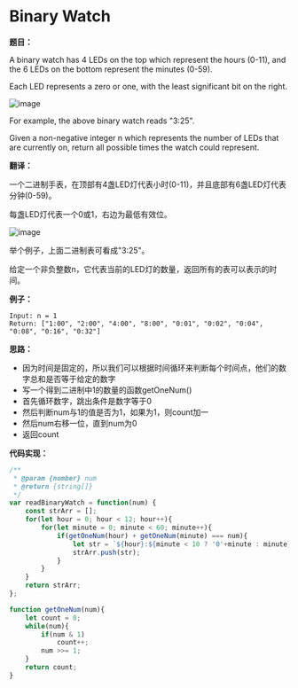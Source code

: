 # Binary Watch

**题目：**

A binary watch has 4 LEDs on the top which represent the hours (0-11), and the 6 LEDs on the bottom represent the minutes (0-59).

Each LED represents a zero or one, with the least significant bit on the right.

![image](https://upload.wikimedia.org/wikipedia/commons/8/8b/Binary_clock_samui_moon.jpg)

For example, the above binary watch reads "3:25".

Given a non-negative integer n which represents the number of LEDs that are currently on, return all possible times the watch could represent.

**翻译：**

一个二进制手表，在顶部有4盏LED灯代表小时(0-11)，并且底部有6盏LED灯代表分钟(0-59)。

每盏LED灯代表一个0或1，右边为最低有效位。

![image](https://upload.wikimedia.org/wikipedia/commons/8/8b/Binary_clock_samui_moon.jpg)

举个例子，上面二进制表可看成"3:25"。

给定一个非负整数n，它代表当前的LED灯的数量，返回所有的表可以表示的时间。

**例子：**

```
Input: n = 1
Return: ["1:00", "2:00", "4:00", "8:00", "0:01", "0:02", "0:04", "0:08", "0:16", "0:32"]
```

**思路：**

* 因为时间是固定的，所以我们可以根据时间循环来判断每个时间点，他们的数字总和是否等于给定的数字
* 写一个得到二进制中1的数量的函数getOneNum()
* 首先循环数字，跳出条件是数字等于0
* 然后判断num与1的值是否为1，如果为1，则count加一
* 然后num右移一位，直到num为0
* 返回count

**代码实现：**

```javascript
/**
 * @param {number} num
 * @return {string[]}
 */
var readBinaryWatch = function(num) {
    const strArr = [];
    for(let hour = 0; hour < 12; hour++){
        for(let minute = 0; minute < 60; minute++){
            if(getOneNum(hour) + getOneNum(minute) === num){
                let str = `${hour}:${minute < 10 ? '0'+minute : minute}`;
                strArr.push(str);
            }
        }
    }
    return strArr;
};

function getOneNum(num){
    let count = 0;
    while(num){
        if(num & 1)
            count++;
        num >>= 1;
    }
    return count;
}
```